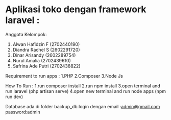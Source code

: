 # Aplikasi toko dengan framework laravel :
 Anggota Kelompok:
1. Alwan Hafidzin F (2702440190)
2. Diandra Rachel S (2602291720)
3. Dinar Arisandy (2602289754)
4. Nurul Amalia (2702439610)
5. Safrina Ade Putri (2702438822)

Requirement to run apps : 
1.PHP
2.Composer
3.Node Js

How To Run :
1.run composer install 
2.run npm install
3.open terminal and run laravel (php artisan serve)
4.open new terminal and run node apps (npm run dev)

Database ada di folder backup_db.login dengan email :admin@gmail.com password:admin

